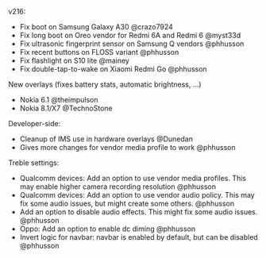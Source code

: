 v216:
- Fix boot on Samsung Galaxy A30 @crazo7924
- Fix long boot on Oreo vendor for Redmi 6A and Redmi 6 @myst33d
- Fix ultrasonic fingerprint sensor on Samsung Q vendors @phhusson
- Fix recent buttons on FLOSS variant @phhusson
- Fix flashlight on S10 lite @mainey
- Fix double-tap-to-wake on Xiaomi Redmi Go @phhusson

New overlays (fixes battery stats, automatic brightness, ...)
- Nokia 6.1 @theimpulson
- Nokia 8.1/X7 @TechnoStone

Developer-side:
- Cleanup of IMS use in hardware overlays @Dunedan
- Gives more changes for vendor media profile to work @phhusson

Treble settings:
- Qualcomm devices: Add an option to use vendor media profiles. This may enable higher camera recording resolution @phhusson
- Qualcomm devices: Add an option to use vendor audio policy. This may fix some audio issues, but might create some others. @phhusson
- Add an option to disable audio effects. This might fix some audio issues. @phhusson
- Oppo: Add an option to enable dc diming @phhusson
- Invert logic for navbar: navbar is enabled by default, but can be disabled @phhusson
